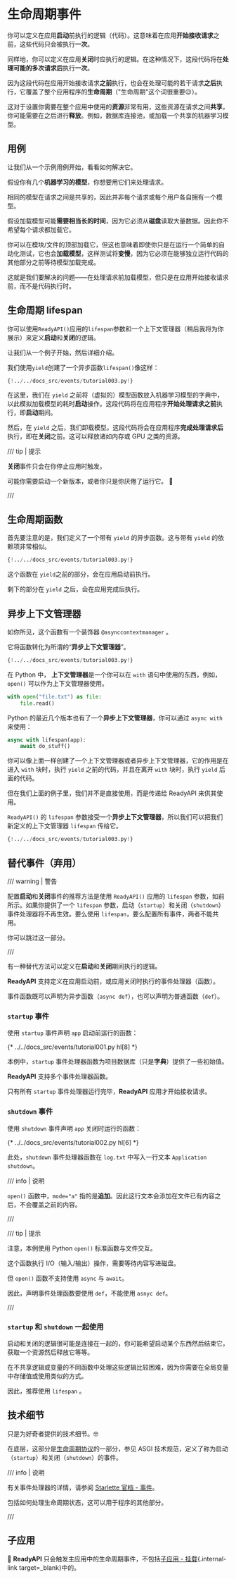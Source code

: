 # 生命周期事件

你可以定义在应用**启动**前执行的逻辑（代码）。这意味着在应用**开始接收请求**之前，这些代码只会被执行**一次**。

同样地，你可以定义在应用**关闭**时应执行的逻辑。在这种情况下，这段代码将在**处理可能的多次请求后**执行**一次**。

因为这段代码在应用开始接收请求**之前**执行，也会在处理可能的若干请求**之后**执行，它覆盖了整个应用程序的**生命周期**（"生命周期"这个词很重要😉）。

这对于设置你需要在整个应用中使用的**资源**非常有用，这些资源在请求之间**共享**，你可能需要在之后进行**释放**。例如，数据库连接池，或加载一个共享的机器学习模型。

## 用例

让我们从一个示例用例开始，看看如何解决它。

假设你有几个**机器学习的模型**，你想要用它们来处理请求。

相同的模型在请求之间是共享的，因此并非每个请求或每个用户各自拥有一个模型。

假设加载模型可能**需要相当长的时间**，因为它必须从**磁盘**读取大量数据。因此你不希望每个请求都加载它。

你可以在模块/文件的顶部加载它，但这也意味着即使你只是在运行一个简单的自动化测试，它也会**加载模型**，这样测试将**变慢**，因为它必须在能够独立运行代码的其他部分之前等待模型加载完成。

这就是我们要解决的问题——在处理请求前加载模型，但只是在应用开始接收请求前，而不是代码执行时。

## 生命周期 lifespan

你可以使用`ReadyAPI()`应用的`lifespan`参数和一个上下文管理器（稍后我将为你展示）来定义**启动**和**关闭**的逻辑。

让我们从一个例子开始，然后详细介绍。

我们使用`yield`创建了一个异步函数`lifespan()`像这样：

```Python hl_lines="16  19"
{!../../docs_src/events/tutorial003.py!}
```

在这里，我们在 `yield` 之前将（虚拟的）模型函数放入机器学习模型的字典中，以此模拟加载模型的耗时**启动**操作。这段代码将在应用程序**开始处理请求之前**执行，即**启动**期间。

然后，在 `yield` 之后，我们卸载模型。这段代码将会在应用程序**完成处理请求后**执行，即在**关闭**之前。这可以释放诸如内存或 GPU 之类的资源。

/// tip | 提示

**关闭**事件只会在你停止应用时触发。

可能你需要启动一个新版本，或者你只是你厌倦了运行它。 🤷

///

## 生命周期函数

首先要注意的是，我们定义了一个带有 `yield` 的异步函数。这与带有 `yield` 的依赖项非常相似。

```Python hl_lines="14-19"
{!../../docs_src/events/tutorial003.py!}
```

这个函数在 `yield`之前的部分，会在应用启动前执行。

剩下的部分在 `yield` 之后，会在应用完成后执行。

## 异步上下文管理器

如你所见，这个函数有一个装饰器 `@asynccontextmanager` 。

它将函数转化为所谓的“**异步上下文管理器**”。

```Python hl_lines="1  13"
{!../../docs_src/events/tutorial003.py!}
```

在 Python 中，  **上下文管理器**是一个你可以在 `with` 语句中使用的东西，例如，`open()` 可以作为上下文管理器使用。

```Python
with open("file.txt") as file:
    file.read()
```

Python 的最近几个版本也有了一个**异步上下文管理器**，你可以通过 `async with` 来使用：

```Python
async with lifespan(app):
    await do_stuff()
```

你可以像上面一样创建了一个上下文管理器或者异步上下文管理器，它的作用是在进入 `with` 块时，执行 `yield` 之前的代码，并且在离开 `with` 块时，执行 `yield` 后面的代码。

但在我们上面的例子里，我们并不是直接使用，而是传递给 ReadyAPI 来供其使用。

`ReadyAPI()` 的 `lifespan` 参数接受一个**异步上下文管理器**，所以我们可以把我们新定义的上下文管理器 `lifespan` 传给它。

```Python hl_lines="22"
{!../../docs_src/events/tutorial003.py!}
```

## 替代事件（弃用）

/// warning | 警告

配置**启动**和**关闭**事件的推荐方法是使用 `ReadyAPI()` 应用的 `lifespan` 参数，如前所示。如果你提供了一个 `lifespan` 参数，启动（`startup`）和关闭（`shutdown`）事件处理器将不再生效。要么使用 `lifespan`，要么配置所有事件，两者不能共用。

你可以跳过这一部分。

///

有一种替代方法可以定义在**启动**和**关闭**期间执行的逻辑。

**ReadyAPI** 支持定义在应用启动前，或应用关闭时执行的事件处理器（函数）。

事件函数既可以声明为异步函数（`async def`），也可以声明为普通函数（`def`）。

### `startup` 事件

使用 `startup` 事件声明 `app` 启动前运行的函数：

{* ../../docs_src/events/tutorial001.py hl[8] *}

本例中，`startup` 事件处理器函数为项目数据库（只是**字典**）提供了一些初始值。

**ReadyAPI** 支持多个事件处理器函数。

只有所有 `startup` 事件处理器运行完毕，**ReadyAPI** 应用才开始接收请求。

### `shutdown` 事件

使用 `shutdown` 事件声明 `app` 关闭时运行的函数：

{* ../../docs_src/events/tutorial002.py hl[6] *}

此处，`shutdown` 事件处理器函数在 `log.txt` 中写入一行文本 `Application shutdown`。

/// info | 说明

`open()` 函数中，`mode="a"` 指的是**追加**。因此这行文本会添加在文件已有内容之后，不会覆盖之前的内容。

///

/// tip | 提示

注意，本例使用 Python `open()` 标准函数与文件交互。

这个函数执行 I/O（输入/输出）操作，需要等待内容写进磁盘。

但 `open()` 函数不支持使用 `async` 与 `await`。

因此，声明事件处理函数要使用 `def`，不能使用 `asnyc def`。

///

### `startup` 和 `shutdown` 一起使用

启动和关闭的逻辑很可能是连接在一起的，你可能希望启动某个东西然后结束它，获取一个资源然后释放它等等。

在不共享逻辑或变量的不同函数中处理这些逻辑比较困难，因为你需要在全局变量中存储值或使用类似的方式。

因此，推荐使用 `lifespan` 。

## 技术细节

只是为好奇者提供的技术细节。🤓

在底层，这部分是<a href="https://asgi.readthedocs.io/en/latest/specs/lifespan.html" class="external-link" target="_blank">生命周期协议</a>的一部分，参见 ASGI 技术规范，定义了称为启动（`startup`）和关闭（`shutdown`）的事件。

/// info | 说明

有关事件处理器的详情，请参阅 <a href="https://www.starlette.io/lifespan/" class="external-link" target="_blank">Starlette 官档 - 事件</a>。

包括如何处理生命周期状态，这可以用于程序的其他部分。

///

## 子应用

🚨  **ReadyAPI** 只会触发主应用中的生命周期事件，不包括[子应用 - 挂载](sub-applications.md){.internal-link target=_blank}中的。

